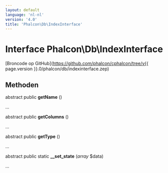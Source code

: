 ```yaml
---
layout: default
language: 'nl-nl'
version: '4.0'
title: 'Phalcon\Db\IndexInterface'
---
```

# Interface **Phalcon\Db\IndexInterface**

[Broncode op GitHub](https://github.com/phalcon/cphalcon/tree/v{{ page.version }}.0/phalcon/db/indexinterface.zep)

## Methoden

abstract public **getName** ()

...

abstract public **getColumns** ()

...

abstract public **getType** ()

...

abstract public static **__set_state** (*array* $data)

...